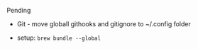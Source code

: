 Pending

- Git - move globall githooks and gitignore to ~/.config folder

- setup: `brew bundle --global`
